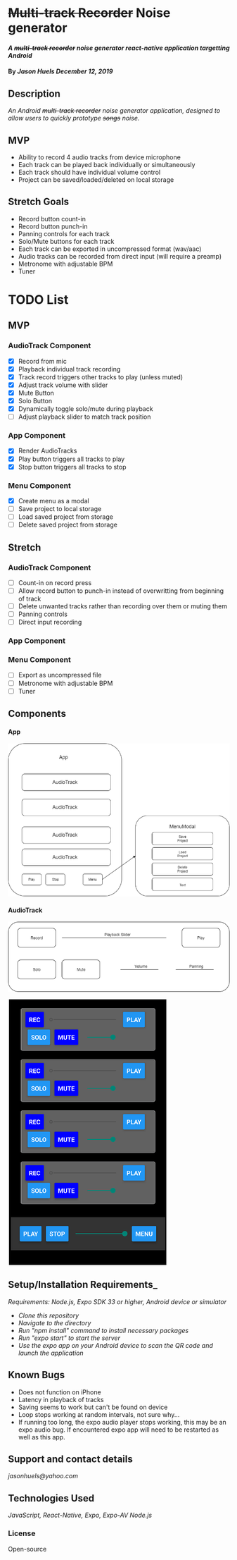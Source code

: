 # ~~Multi-track Recorder~~ Noise generator

#### _A ~~multi-track recorder~~ noise generator react-native application targetting Android_

#### By _**Jason Huels** December 12, 2019_

## Description
_An Android ~~multi-track recorder~~ noise generator application, designed to allow users to quickly prototype ~~songs~~ noise._

## MVP
* Ability to record 4 audio tracks from device microphone
* Each track can be played back individually or simultaneously
* Each track should have individual volume control
* Project can be saved/loaded/deleted on local storage

## Stretch Goals
* Record button count-in
* Record button punch-in
* Panning controls for each track
* Solo/Mute buttons for each track
* Each track can be exported in uncompressed format (wav/aac)
* Audio tracks can be recorded from direct input (will require a preamp)
* Metronome with adjustable BPM
* Tuner 

# TODO List
## MVP
### AudioTrack Component
- [x] Record from mic
- [x] Playback individual track recording
- [x] Track record triggers other tracks to play (unless muted)
- [x] Adjust track volume with slider
- [x] Mute Button
- [x] Solo Button
- [x] Dynamically toggle solo/mute during playback
- [ ] Adjust playback slider to match track position

### App Component
- [x] Render AudioTracks
- [x] Play button triggers all tracks to play
- [x] Stop button triggers all tracks to stop

### Menu Component
- [x] Create menu as a modal
- [ ] Save project to local storage
- [ ] Load saved project from storage
- [ ] Delete saved project from storage

## Stretch
### AudioTrack Component
- [ ] Count-in on record press
- [ ] Allow record button to punch-in instead of overwritting from beginning of track
- [ ] Delete unwanted tracks rather than recording over them or muting them
- [ ] Panning controls
- [ ] Direct input recording

### App Component

### Menu Component
- [ ] Export as uncompressed file
- [ ] Metronome with adjustable BPM
- [ ] Tuner

## Components
#### App
![App Component](AppComponent.png)

#### AudioTrack
![AudioTrack Component](AudioTrack.png)

![App Layout](Layout.png)

## Setup/Installation Requirements_
_Requirements: Node.js, Expo SDK 33 or higher, Android device or simulator_
* _Clone this repository_
* _Navigate to the directory_
* _Run "npm install" command to install necessary packages_
* _Run "expo start" to start the server_
* _Use the expo app on your Android device to scan the QR code and launch the application_

## Known Bugs
* Does not function on iPhone
* Latency in playback of tracks
* Saving seems to work but can't be found on device
* Loop stops working at random intervals, not sure why...
* If running too long, the expo audio player stops working, this may be an expo audio bug. If encountered expo app will need to be restarted as well as this app.

## Support and contact details
_jasonhuels@yahoo.com_

## Technologies Used
_JavaScript, React-Native, Expo, Expo-AV Node.js_

### License
Open-source